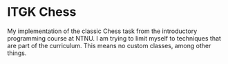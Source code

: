 # ITGK Chess
My implementation of the classic Chess task from the introductory programming course at NTNU. I am trying to limit myself to techniques that are part of the curriculum. This means no custom classes, among other things.
